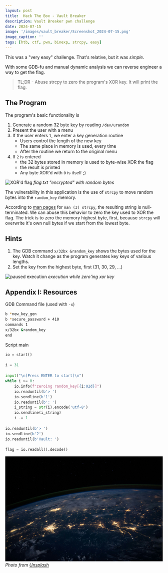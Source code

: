 ```yaml
---
layout: post
title:  Hack The Box - Vault Breaker
description: Vault Breaker pwn challenge
date: 2024-07-15
image: '/images/vault_breaker/Screenshot_2024-07-15.png'
image_caption: ''
tags: [htb, ctf, pwn, binexp, strcpy, easy]
---
```


This was a "very easy" challenge. That's relative, but it was *simple*.

With some GDB-fu and manual dynamic analysis we can reverse engineer a way to get the flag.

> TL;DR - Abuse strcpy to zero the program's XOR key. It will print the flag.

## The Program
The program's basic functionality is
1. Generate a random 32 byte key by reading `/dev/urandom`
2. Present the user with a menu
3. If the user enters `1`, we enter a key generation routine
    * Users control the length of the new key
    * The same place in memory is used, every time
    * After the routine we return to the original menu
4. If `2` is entered
    * the 32 bytes stored in memory is used to byte-wise XOR the flag
    * the result is printed
    * Any byte XOR'd with `0` is itself ;)

![XOR'd flag]({{site.baseURL}}/images/vault_breaker/Screenshot_2024-07-15_3.png)
*flag.txt "encrypted" with random bytes*

The vulnerability in this application is the use of `strcpy` to move random bytes
into the `random_key` memory.

According to [man pages](https://man7.org/linux/man-pages/man3/strcpy.3.html) for `man (3) strcpy`, the resulting string is null-terminated. We can abuse this behavior to zero the key used to XOR the flag. The trick is to zero the memory highest byte, first, because `strcpy` will overwrite it's own null bytes if we start from the lowest byte.

## Hints
1. The GDB command `x/32bx &random_key` shows the bytes used for the key. Watch it change as the program generates key keys of various lengths.
2. Set the key from the highest byte, first (31, 30, 29, ...)

![paused execution]({{site.baseUrl}}/images/vault_breaker/Screenshot_2024-07-15_2.png)
*execution while zero'ing xor key*

## Appendix I: Resources

GDB Command file (used with `-x`)

```bash
b *new_key_gen
b *secure_password + 410
commands 1
x/32bx &random_key
end
```

Script main

```python
io = start()

i = 31

input("\n[Press ENTER to start]\n")
while i >= 0:
    io.info(f"zeroing random_key[{i:02d}]")
    io.readuntil(b'> ')
    io.sendline(b'1')
    io.readuntil(b': ')
    i_string = str(i).encode('utf-8')
    io.sendline(i_string)
    i -= 1

io.readuntil(b'> ')
io.sendline(b'2')
io.readuntil(b'Vault: ')

flag = io.readall().decode()
```

<div class="gallery-box">
  <div class="gallery">
    <img src="/images/earth_orbit.jpg" loading="lazy" alt="void">
  </div>
  <em>Photo from <a href="https://unsplash.com/" target="_blank">Unsplash</a></em>
</div>
